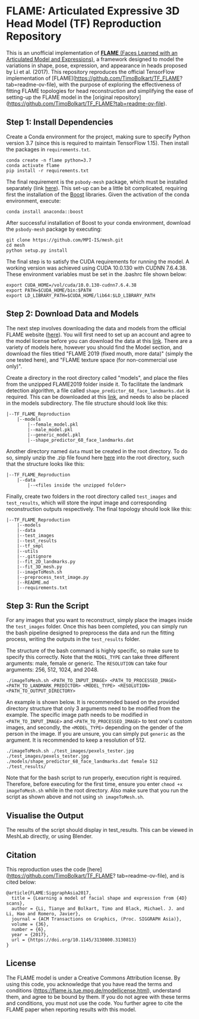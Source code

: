 # FLAME: Articulated Expressive 3D Head Model (TF) Reproduction Repository

This is an unofficial implementation of [**FLAME** (Faces Learned with an Articulated Model and Expressions)](https://flame.is.tue.mpg.de/), a 
framework designed to model the variations in shape, pose, expression, and appearance in heads 
proposed by Li et al. (2017). This repository reproduces the official TensorFlow implementation of [FLAME](https://github.com/TimoBolkart/TF_FLAME?
tab=readme-ov-file), with the purpose of exploring the effectiveness of fitting FLAME topologies for head reconstruction
and simplifying the ease of setting-up the FLAME model in the [original repository]
(https://github.com/TimoBolkart/TF_FLAME?tab=readme-ov-file).


## Step 1: Install Dependencies

Create a Conda environment for the project, making sure to specify Python version 3.7 (since this is required to maintain TensorFlow 1.15). Then install the packages in `requirements.txt`.

```
conda create -n flame python=3.7
conda activate flame
pip install -r requirements.txt
```

The final requirement is the `psbody-mesh` package, which must be installed separately (link [here](https://github.com/MPI-IS/mesh)). This set-up can be a little bit complicated, requiring first the installation of the [Boost](https://www.boost.org/) libraries. Given the activation of the conda environment, execute:

```
conda install anaconda::boost
```

After successful installation of Boost to your conda environment, download the `psbody-mesh` package by executing:

```
git clone https://github.com/MPI-IS/mesh.git
cd mesh
python setup.py install
```

The final step is to satisfy the CUDA requirements for running the model. A working version was achieved using CUDA 10.0.130 with CUDNN 7.6.4.38. These environment variables must be set in the .bashrc file shown below:

```
export CUDA_HOME=/vol/cuda/10.0.130-cudnn7.6.4.38
export PATH=$CUDA_HOME/bin:$PATH
export LD_LIBRARY_PATH=$CUDA_HOME/lib64:$LD_LIBRARY_PATH
```

## Step 2: Download Data and Models

The next step involves downloading the data and models from the official FLAME website ([here](https://flame.is.tue.mpg.de/index.html)). You will first need to set up an account and agree to the model license before you can download the data at this [link](https://flame.is.tue.mpg.de/download.php). There are a variety of models here, however you should find the Model section, and download the files titled "FLAME 2019 (fixed mouth, more data)" (simply the one tested here), and "FLAME texture space (for non-commercial use only)".

Create a directory in the root directory called "models", and place the files from the unzipped FLAME2019 folder inside it. To facilitate the landmark detection algorithm, a file called `shape_predictor_68_face_landmarks.dat` is required. This can be downloaded at this [link](https://www.kaggle.com/datasets/sergiovirahonda/shape-predictor-68-face-landmarksdat), and needs to also be placed in the models subdirectory. The file structure should look like this:

```
|--TF_FLAME_Reproduction 
    |--models
        |--female_model.pkl
        |--male_model.pkl
        |--generic_model.pkl
        |--shape_predictor_68_face_landmarks.dat
```

Another directory named `data` must be created in the root directory. To do so, simply unzip the .zip file found here [here](https://drive.google.com/drive/u/4/folders/15ItpuYbzUIMVPHg3RLshppNCc9RURMIL) into the root directory, such that the structure looks like this:

```
|--TF_FLAME_Reproduction 
    |--data
        |--<files inside the unzipped folder> 
```

Finally, create two folders in the root directory called `test_images` and `test_results`, which will store the input image and corresponding reconstruction outputs respectively. The final topology should look like this:

```
|--TF_FLAME_Reproduction 
    |--models
    |--data
    |--test_images
    |--test_results
    |--tf_smpl
    |--utils
    |--.gitignore
    |--fit_2D_landmarks.py
    |--fit_3D_mesh.py
    |--imageToMesh.sh
    |--preprocess_test_image.py
    |--README.md
    |--requirements.txt
```

## Step 3: Run the Script

For any images that you want to reconstruct, simply place the images inside the `test_images` folder. Once this has been completed, you can simply run the bash pipeline designed to preprocess the data and run the fitting process, writing the outputs in the `test_results` folder. 

The structure of the bash command is highly specific, so make sure to specify this correctly. Note that the `MODEL_TYPE` can take three different arguments: male, female or generic. The `RESOLUTION` can take four arguments: 256, 512, 1024, and 2048.

```
./imageToMesh.sh <PATH_TO_INPUT_IMAGE> <PATH_TO_PROCESSED_IMAGE> <PATH_TO_LANDMARK_PREDICTOR> <MODEL_TYPE> <RESOLUTION> <PATH_TO_OUTPUT_DIRECTORY>
```

An example is shown below. It is recommended based on the provided directory structure that only 3 arguments need to be modified from the example. The specific image path needs to be modified in `<PATH_TO_INPUT_IMAGE>` and `<PATH_TO_PROCESSED_IMAGE>`  to test one's custom images, and secondly, the `<MODEL_TYPE>` depending on the gender of the person in the image. If you are unsure, you can simply put `generic` as the argument. It is recommended to keep a resolution of 512.

```
./imageToMesh.sh ./test_images/pexels_tester.jpg ./test_images/pexels_tester.jpg ./models/shape_predictor_68_face_landmarks.dat female 512 ./test_results/
```

Note that for the bash script to run properly, execution right is required. Therefore, before executing for the first time, ensure you enter `chmod +x imageToMesh.sh` while in the root directory. Also make sure that you run the script as shown above and not using `sh imageToMesh.sh`.

## Visualise the Output

The results of the script should display in test_results. This can be viewed in MeshLab directly, or using Blender.

## Citation

This reproduction uses the code [here](https://github.com/TimoBolkart/TF_FLAME?
tab=readme-ov-file), and is cited below:

```
@article{FLAME:SiggraphAsia2017,
  title = {Learning a model of facial shape and expression from {4D} scans},
  author = {Li, Tianye and Bolkart, Timo and Black, Michael. J. and Li, Hao and Romero, Javier},
  journal = {ACM Transactions on Graphics, (Proc. SIGGRAPH Asia)},
  volume = {36},
  number = {6},
  year = {2017},
  url = {https://doi.org/10.1145/3130800.3130813}
}
```

## License

The FLAME model is under a Creative Commons Attribution license. By using this code, you acknowledge that you have read the terms and conditions (https://flame.is.tue.mpg.de/modellicense.html), understand them, and agree to be bound by them. If you do not agree with these terms and conditions, you must not use the code. You further agree to cite the FLAME paper when reporting results with this model.


